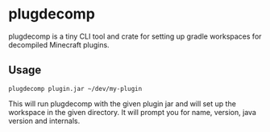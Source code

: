 # plugdecomp

plugdecomp is a tiny CLI tool and crate for setting up gradle workspaces for decompiled Minecraft plugins.

## Usage

`plugdecomp plugin.jar ~/dev/my-plugin`

This will run plugdecomp with the given plugin jar and will set up the workspace in the given directory.
It will prompt you for name, version, java version and internals.

